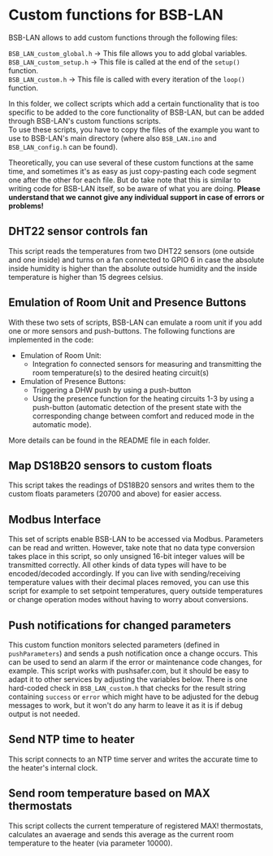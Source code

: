 # Custom functions for BSB-LAN

BSB-LAN allows to add custom functions through the following files:

`BSB_LAN_custom_global.h` -> This file allows you to add global variables.  
`BSB_LAN_custom_setup.h` -> This file is called at the end of the `setup()` function.  
`BSB_LAN_custom.h` -> This file is called with every iteration of the `loop()` function.  
  
In this folder, we collect scripts which add a certain functionality that is too specific to be added to the core functionality of BSB-LAN, but can be added through BSB-LAN's custom functions scripts.  
To use these scripts, you have to copy the files of the example you want to use to BSB-LAN's main directory (where also `BSB_LAN.ino` and `BSB_LAN_config.h` can be found).

Theoretically, you can use several of these custom functions at the same time, and sometimes it's as easy as just copy-pasting each code segment one after the other for each file. But do take note that this is similar to writing code for BSB-LAN itself, so be aware of what you are doing.
**Please understand that we cannot give any individual support in case of errors or problems!**

## DHT22 sensor controls fan

This script reads the temperatures from two DHT22 sensors (one outside and one inside) and turns on a fan connected to GPIO 6 in case the absolute inside humidity is higher than the absolute outside humidity and the inside temperature is higher than 15 degrees celsius.

## Emulation of Room Unit and Presence Buttons

With these two sets of scripts, BSB-LAN can emulate a room unit if you add one or more sensors and push-buttons.
The following functions are implemented in the code:
* Emulation of Room Unit:
  * Integration fo connected sensors for measuring and transmitting the room temperature(s) to the desired heating circuit(s)
* Emulation of Presence Buttons:
  * Triggering a DHW push by using a push-button
  * Using the presence function for the heating circuits 1-3 by using a push-button (automatic detection of the present state with the corresponding change between comfort and reduced mode in the automatic mode).  

More details can be found in the README file in each folder.

## Map DS18B20 sensors to custom floats

This script takes the readings of DS18B20 sensors and writes them to the custom floats parameters (20700 and above) for easier access.

## Modbus Interface

This set of scripts enable BSB-LAN to be accessed via Modbus. Parameters can be read and written. However, take note that no data type conversion takes place in this script, so only unsigned 16-bit integer values will be transmitted correctly. All other kinds of data types will have to be encoded/decoded accordingly. If you can live with sending/receiving temperature values with their decimal places removed, you can use this script for example to set setpoint temperatures, query outside temperatures or change operation modes without having to worry about conversions.

## Push notifications for changed parameters

This custom function monitors selected parameters (defined in `pushParameters`) and sends a push notification once a change occurs. This can be used to send an alarm if the error or maintenance code changes, for example. This script works with pushsafer.com, but it should be easy to adapt it to other services by adjusting the variables below. There is one hard-coded check in `BSB_LAN_custom.h` that checks for the result string containing `success` or `error` which might have to  be adjusted for the debug messages to work, but it won't do any harm to leave it as it is if debug output is not needed.

## Send NTP time to heater

This script connects to an NTP time server and writes the accurate time to the heater's internal clock.

## Send room temperature based on MAX thermostats

This script collects the current temperature of registered MAX! thermostats, calculates an avaerage and sends this average as the current room temperature to the heater (via parameter 10000).
